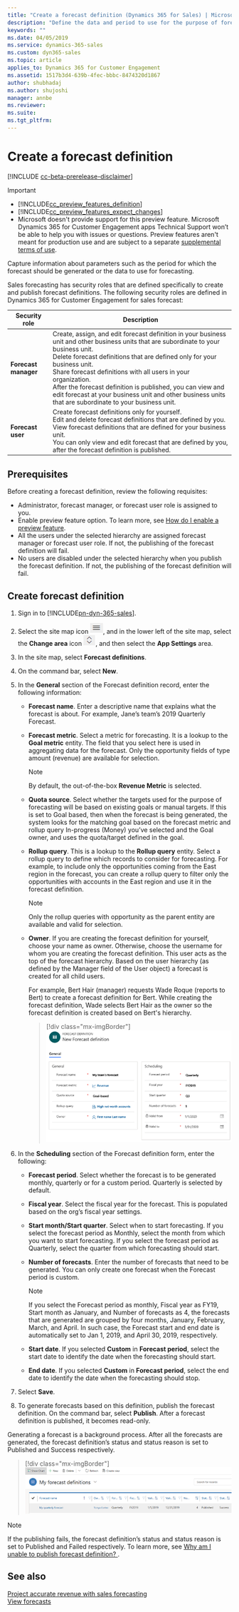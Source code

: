```yaml
---
title: "Create a forecast definition (Dynamics 365 for Sales) | MicrosoftDocs"
description: "Define the data and period to use for the purpose of forecasting in Dynamics 365 for Sales."
keywords: ""
ms.date: 04/05/2019
ms.service: dynamics-365-sales
ms.custom: dyn365-sales
ms.topic: article
applies_to: Dynamics 365 for Customer Engagement
ms.assetid: 1517b3d4-639b-4fec-bbbc-8474320d1867
author: shubhadaj
ms.author: shujoshi
manager: annbe
ms.reviewer: 
ms.suite: 
ms.tgt_pltfrm: 
---
```


# Create a forecast definition

[!INCLUDE [cc-beta-prerelease-disclaimer](../includes/cc-beta-prerelease-disclaimer.md)]

> [!IMPORTANT]
> - [!INCLUDE[cc_preview_features_definition](../includes/cc-preview-features-definition.md)]  
> - [!INCLUDE[cc_preview_features_expect_changes](../includes/cc-preview-features-expect-changes.md)]
> - Microsoft doesn't provide support for this preview feature. Microsoft Dynamics 365 for Customer Engagement apps Technical Support won’t be able to help you with issues or questions. Preview features aren't meant for production use and are subject to a separate [supplemental terms of use](https://go.microsoft.com/fwlink/p/?linkid=870960).

Capture information about parameters such as the period for which the forecast should be generated or the data to use for forecasting.

Sales forecasting has security roles that are defined specifically to create and publish forecast definitions. The following security roles are defined in Dynamics 365 for Customer Engagement for sales forecast: 

| Security role        |	Description                                 |
|----------------------|----------------------------------------------|  
|**Forecast manager**  | Create, assign, and edit forecast definition in your business unit and other business units that are subordinate to your business unit.<br> Delete forecast definitions that are defined only for your business unit.<br> Share forecast definitions with all users in your organization. <br> After the forecast definition is published, you can view and edit forecast at your business unit and other business units that are subordinate to your business unit. |
|**Forecast user**     | Create forecast definitions only for yourself.<br> Edit and delete forecast definitions that are defined by you. <br> View forecast definitions that are defined for your business unit.<br> You can only view and edit forecast that are defined by you, after the forecast definition is published. |

## Prerequisites

Before creating a forecast definition, review the following requisites:

- Administrator, forecast manager, or forecast user role is assigned to you.
- Enable preview feature option. To learn more, see [How do I enable a preview feature](../admin/what-are-preview-features-how-do-i-enable-them.md#how-do-i-enable-a-preview-feature).
- All the users under the selected hierarchy are assigned forecast manager or forecast user role. If not, the publishing of the forecast definition will fail. 
- No users are disabled under the selected hierarchy when you publish the forecast definition. If not, the publishing of the forecast definition will fail. 
 
## Create forecast definition

1.	Sign in to [!INCLUDE[pn-dyn-365-sales](../includes/pn-dyn-365-sales.md)].

2.  Select the site map icon ![Icon to open site map](media/site-map-new.png "Icon to open site map"), and in the lower left of the site map, select the **Change area** icon ![Icon to change the work area](media/change-area-icon.png "Icon to change the work area"), and then select the **App Settings** area.	

3.	In the site map, select **Forecast definitions**.
 
4.	On the command bar, select **New**.

5.	In the **General** section of the Forecast definition record, enter the following information:

    -  **Forecast name**. Enter a descriptive name that explains what the forecast is about. For example, Jane’s team’s 2019 Quarterly Forecast.

    -  **Forecast metric**. Select a metric for forecasting. It is a lookup to the **Goal metric** entity. The field that you select here is used in aggregating data for the forecast. Only the opportunity fields of type amount (revenue) are available for selection. 
        
        > [!NOTE]
        > By default, the out-of-the-box **Revenue Metric** is selected.
    
    -  **Quota source**. Select whether the targets used for the purpose of forecasting will be based on existing goals or manual targets. If this is set to Goal based, then when the forecast is being generated, the system looks for the matching goal based on the forecast metric and rollup query In-progress (Money) you’ve selected and the Goal owner, and uses the quota/target defined in the goal.

    - **Rollup query**. This is a lookup to the **Rollup query** entity. Select a rollup query to define which records to consider for forecasting. For example, to include only the opportunities coming from the East region in the forecast, you can create a rollup query to filter only the opportunities with accounts in the East region and use it in the forecast definition.

        > [!NOTE]
        > Only the rollup queries with opportunity as the parent entity are available and valid for selection.
    - **Owner**. If you are creating the forecast definition for yourself, choose your name as owner. Otherwise, choose the username for whom you are creating the forecast definition. This user acts as the top of the forecast hierarchy. Based on the user hierarchy (as defined by the Manager field of the User object) a forecast is created for all child users.

        For example, Bert Hair (manager) requests Wade Roque (reports to Bert) to create a forecast definition for Bert. While creating the forecast definition, Wade selects Bert Hair as the owner so the forecast definition is created based on Bert's hierarchy. 

      > [!div class="mx-imgBorder"]
      > ![Forecast definition record](media/forecast-definition-form.png "Forecast definition record")

6.  In the **Scheduling** section of the Forecast definition form, enter the following:

    -  **Forecast period**. Select whether the forecast is to be generated monthly, quarterly or for a custom period. Quarterly is selected by default.

    -  **Fiscal year**. Select the fiscal year for the forecast. This is populated based on the org’s fiscal year settings.

    -  **Start month/Start quarter**. Select when to start forecasting. If you select the forecast period as Monthly, select the month from which you want to start forecasting. If you select the forecast period as Quarterly, select the quarter from which forecasting should start.

    -  **Number of forecasts**. Enter the number of forecasts that need to be generated. You can only create one forecast when the Forecast period is custom. 

        > [!NOTE]
        > If you select the Forecast period as monthly, Fiscal year as FY19, Start month as January, and Number of forecasts as 4, the forecasts that are generated are grouped by four months, January, February, March, and April. In such case, the Forecast start and end date is automatically set to Jan 1, 2019, and April 30, 2019, respectively.

    -  **Start date**. If you selected **Custom** in **Forecast period**, select the start date to identify the date when the forecasting should start.

    -  **End date**. If you selected **Custom** in **Forecast period**, select the end date to identify the date when the forecasting should stop.

7.	Select **Save**.

8.	To generate forecasts based on this definition, publish the forecast definition. On the command bar, select **Publish**. After a forecast definition is published, it becomes read-only.
 
Generating a forecast is a background process. After all the forecasts are generated, the forecast definition’s status and status reason is set to Published and Success respectively.

> [!div class="mx-imgBorder"]
> ![Published forecast definition](media/published-forecast-definitions.png "Published forecast definition")

> [!NOTE]
> If the publishing fails, the forecast definition’s status and status reason is set to Published and Failed respectively. To learn more, see [Why am I unable to publish forecast definition? ](../sales-enterprise/troubleshooting.md#why-am-i-unable-to-publish-forecast-definition).

## See also
[Project accurate revenue with sales forecasting](project-accurate-revenue-sales-forecasting.md)  
[View forecasts](view-forecasts.md)

